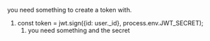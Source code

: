 you need something to create a token with.

1. const token = jwt.sign({id: user._id}, process.env.JWT_SECRET);
	1. you need something and the secret


